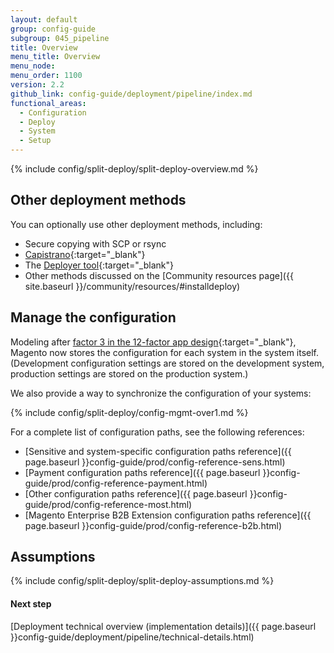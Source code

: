 ```yaml
---
layout: default
group: config-guide
subgroup: 045_pipeline
title: Overview
menu_title: Overview
menu_node:
menu_order: 1100
version: 2.2
github_link: config-guide/deployment/pipeline/index.md
functional_areas:
  - Configuration
  - Deploy
  - System
  - Setup
---
```


{% include config/split-deploy/split-deploy-overview.md %}

## Other deployment methods
You can optionally use other deployment methods, including:

*	Secure copying with SCP or rsync
*	[Capistrano](http://capistranorb.com/documentation/overview/what-is-capistrano){:target="_blank"}
*	The [Deployer tool](https://deployer.org/){:target="_blank"}
*	Other methods discussed on the [Community resources page]({{ site.baseurl }}/community/resources/#installdeploy)

## Manage the configuration
Modeling after [factor 3 in the 12-factor app design](https://12factor.net/config){:target="_blank"}, Magento now stores the configuration for each system in the system itself. (Development configuration settings are stored on the development system, production settings are stored on the production system.)

We also provide a way to synchronize the configuration of your systems:

{% include config/split-deploy/config-mgmt-over1.md %}

For a complete list of configuration paths, see the following references:

*	[Sensitive and system-specific configuration paths reference]({{ page.baseurl }}config-guide/prod/config-reference-sens.html)
*	[Payment configuration paths reference]({{ page.baseurl }}config-guide/prod/config-reference-payment.html)
*	[Other configuration paths reference]({{ page.baseurl }}config-guide/prod/config-reference-most.html)
*	[Magento Enterprise B2B Extension configuration paths reference]({{ page.baseurl }}config-guide/prod/config-reference-b2b.html)

## Assumptions

{% include config/split-deploy/split-deploy-assumptions.md %}

#### Next step
[Deployment technical overview (implementation details)]({{ page.baseurl }}config-guide/deployment/pipeline/technical-details.html)
